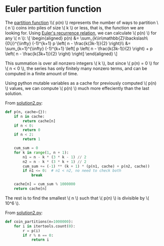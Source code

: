 # Euler partition function

The [partition function](https://en.wikipedia.org/wiki/Partition_function_(number_theory)) \\( p(n) \\) represents the number of ways to partition \\( n \\) coins into piles of size \\( k \\) or less, that is, the function we are looking for.
Using [Euler's recurrence relation](https://en.wikipedia.org/wiki/Partition_function_(number_theory)#Recurrence_relations), we can calculate \\( p(n) \\) for any \\( n \\):
\\[
\begin{aligned}
    p(n) &= \sum_{k\in\mathbb{Z}\backslash\\{0\\}}^{\infty} (-1)^{k+1} p \left( n - \frac{k(3k-1)}{2} \right)\\\\
         &= \sum_{k=1}^{\infty} (-1)^{k+1} \left[ p \left( n - \frac{k(3k-1)}{2} \right) + p \left( n - \frac{k(3k+1)}{2} \right) \right]
\end{aligned}
\\]

This summation is over all nonzero integers \\( k \\), but since \\( p(n) = 0 \\) for \\( n < 0 \\), the series has only finitely many nonzero terms, and can be computed in a finite amount of time.

Using python mutable variables as a cache for previously computed \\( p(n) \\) values, we can compute \\( p(n) \\) much more effeciently than the last solution.

From [solution2.py](https://github.com/TurtleSmoke/Project-Euler/blob/main/problems/problem_0078/solution2.py):

```python
def p(n, cache={}):
    if n in cache:
        return cache[n]
    if n < 0:
        return 0
    if n < 2:
        return 1

    cum_sum = 0
    for k in range(1, n + 1):
        n1 = n - k * (3 * k - 1) // 2
        n2 = n - k * (3 * k + 1) // 2
        cum_sum += (-1) ** (k + 1) * (p(n1, cache) + p(n2, cache))
        if n1 <= 0:  # n1 < n2, no need to check both
            break

    cache[n] = cum_sum % 1000000
    return cache[n]
```

The rest is to find the smallest \\( n \\) such that \\( p(n) \\) is divisible by \\( 10^6 \\).

From [solution2.py](https://github.com/TurtleSmoke/Project-Euler/blob/main/problems/problem_0078/solution2.py):

```python
def coin_partitions(n=1000000):
    for i in itertools.count(0):
        r = p(i)
        if r % n == 0:
            return i
```

